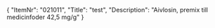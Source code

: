 {
  "ItemNr": "021011",
  "Title": "test",
  "Description": "Aivlosin, premix till medicinfoder 42,5 mg/g"
}